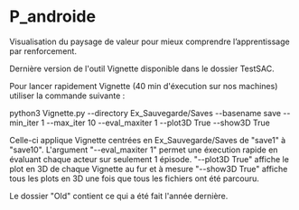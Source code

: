 # P_androide
Visualisation du paysage de valeur pour mieux comprendre l’apprentissage par renforcement.

Dernière version de l'outil Vignette disponible dans le dossier TestSAC.

Pour lancer rapidement Vignette (40 min d'éxecution sur nos machines) utiliser la commande suivante :

python3 Vignette.py --directory Ex_Sauvegarde/Saves --basename save --min_iter 1 --max_iter 10 --eval_maxiter 1 --plot3D True --show3D True

Celle-ci applique Vignette centrées en Ex_Sauvegarde/Saves de "save1" à "save10".
L'argument "--eval_maxiter 1" permet une éxecution rapide en évaluant chaque acteur sur seulement 1 épisode.
           "--plot3D True" affiche le plot en 3D de chaque Vignette au fur et à mesure
           "--show3D True" affiche tous les plots en 3D une fois que tous les fichiers ont été parcouru.

Le dossier "Old" contient ce qui a été fait l'année dernière.
